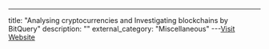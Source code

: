 ---
title: "Analysing cryptocurrencies and Investigating blockchains by BitQuery"
description: ""
external_category: "Miscellaneous"
---[Visit Website](https://youtu.be/cCl7g4sll6I)

